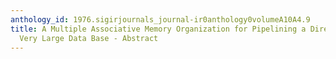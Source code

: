 ```yaml
---
anthology_id: 1976.sigirjournals_journal-ir0anthology0volumeA10A4.9
title: A Multiple Associative Memory Organization for Pipelining a Directory to a
  Very Large Data Base - Abstract
---
```

